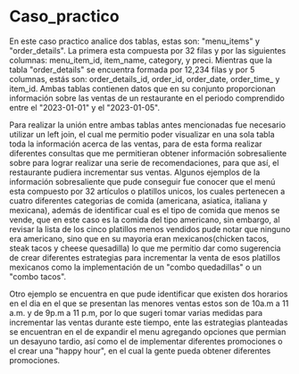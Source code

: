 # Caso_practico
En este caso practico  analice dos tablas, estas son: "menu_items" y "order_details". La primera esta compuesta por 32 filas y por las siguientes columnas: menu_item_id, item_name, category, y preci. Mientras que la tabla "order_details" se encuentra formada por 12,234 filas y por 5 columnas, estás son: order_details_id, order_id, order_date, order_time_ y item_id. Ambas tablas contienen datos que en su conjunto proporcionan información sobre las ventas de un restaurante en el periodo comprendido entre el "2023-01-01" y el "2023-01-05".

Para realizar la unión entre ambas tablas antes mencionadas fue necesario utilizar un left join, el cual me permitio poder visualizar en una sola tabla toda la información acerca de las ventas, para de esta forma realizar diferentes consultas que me permitieran obtener información sobresaliente sobre para lograr realizar una serie de recomendaciones, para que así, el restaurante pudiera incrementar sus ventas. Algunos ejemplos de la información sobresaliente que pude conseguir fue conocer que el menú esta compuesto por 32 artículos o platillos unicos, los cuales pertenecen a cuatro diferentes categorias de comida (americana, asiatica, italiana y mexicana), además de identificar cual es el tipo de comida que menos se vende, que en este caso es la comida del tipo americano, sin embargo, al revisar la lista de los cinco platillos menos vendidos pude notar que ninguno era americano, sino que en su mayoria eran mexicanos(chicken tacos, steak tacos y cheese quesadilla) lo que me permitio dar como sugerencia de crear diferentes estrategias para incrementar la venta de esos platillos mexicanos como la implementación de un "combo quedadillas" o un "combo tacos".

Otro ejemplo se encuentra en que pude identificar que existen dos horarios en el dia en el que se presentan las menores ventas estos son de 10a.m  a 11 a.m. y de 9p.m a 11 p.m, por lo que sugeri tomar varias medidas para incrementar las ventas durante este tiempo, ente las estrategias planteadas se encuentran en el de expandir el menu agregando opciones que permian un desayuno tardio, así como el de implementar diferentes promociones o el crear una "happy hour", en el cual la gente pueda obtener diferentes promociones.
